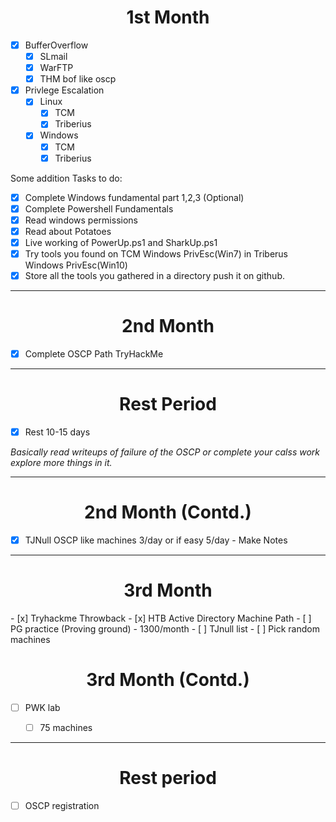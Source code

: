 <center><h1>1st Month</h1></center>

- [x] BufferOverflow
	- [x] SLmail
	- [x] WarFTP
	- [x] THM bof like oscp

- [x] Privlege Escalation
	- [x] Linux
		- [x] TCM
		- [x] Triberius
	- [x] Windows
		- [x] TCM
		- [x] Triberius

Some addition Tasks to do:
- [x] Complete Windows fundamental part 1,2,3 (Optional)
- [x] Complete Powershell Fundamentals
- [x] Read windows permissions
- [x] Read about Potatoes
- [x] Live working of PowerUp.ps1 and SharkUp.ps1
- [x] Try tools you found on TCM Windows PrivEsc(Win7) in Triberus Windows PrivEsc(Win10)
- [x] Store all the tools you gathered in a directory push it on github.

----

<center><h1>2nd Month</h1></center>

- [x] Complete OSCP Path TryHackMe

----
<center><h1>Rest Period</h1></center>

- [x] Rest 10-15 days 

*Basically read writeups of failure of the OSCP or complete your calss work explore more things in it.*

----

<center><h1>2nd Month (Contd.)</h1></center>

- [x]   TJNull OSCP like machines 3/day or if easy 5/day - Make Notes

----

<center><h1>3rd Month</h1></center>
- [x] Tryhackme Throwback
- [x] HTB Active Directory Machine Path
- [ ] PG practice (Proving ground) - 1300/month 
	- [ ] TJnull list
	- [ ] Pick random machines

<center><h1>3rd Month (Contd.)</h1></center>

- [ ] PWK lab 
	- [ ] 75 machines


----

<center><h1>Rest period</h1></center>

- [ ] OSCP registration
